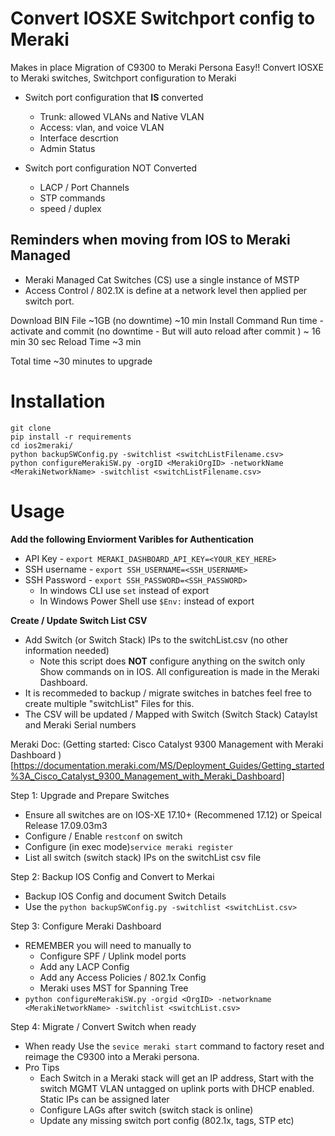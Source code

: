 # Convert IOSXE Switchport config to Meraki 

Makes in place Migration of C9300 to Meraki Persona Easy!! 
Convert IOSXE to Meraki switches, Switchport configuration to Meraki


- Switch port configuration that **IS** converted
    - Trunk: allowed VLANs and Native VLAN
    - Access: vlan, and voice VLAN
    - Interface descrtion
    - Admin Status

- Switch port configuration NOT Converted
    - LACP / Port Channels 
    - STP commands
    - speed / duplex 


## Reminders when moving from IOS to Meraki Managed 
- Meraki Managed Cat Switches (CS) use a single instance of MSTP
- Access Control / 802.1X is define at a network level then applied per switch port. 

Download BIN File ~1GB (no downtime) ~10 min
Install Command Run time - activate and commit (no downtime - But will auto reload after commit ) ~ 16 min 30 sec
Reload Time ~3 min

Total time ~30 minutes to upgrade 

# Installation

```
git clone
pip install -r requirements
cd ios2meraki/
python backupSWConfig.py -switchlist <switchListFilename.csv>
python configureMerakiSW.py -orgID <MerakiOrgID> -networkName <MerakiNetworkName> -switchlist <switchListFilename.csv>
```

# Usage 
**Add the following Enviorment Varibles for Authentication**
- API Key - `export MERAKI_DASHBOARD_API_KEY=<YOUR_KEY_HERE>`
- SSH username - `export SSH_USERNAME=<SSH_USERNAME>`
- SSH Password - `export SSH_PASSWORD=<SSH_PASSWORD>`
    - In windows CLI use `set` instead of export
    - In Windows Power Shell use `$Env:` instead of export 

**Create / Update Switch List CSV**
- Add Switch (or Switch Stack) IPs to the switchList.csv (no other information needed)
    - Note this script does **NOT** configure anything on the switch only Show commands on in IOS. All configureation is made in the Meraki Dashboard.
- It is recommeded to backup / migrate switches in batches feel free to create multiple "switchList" Files for this. 
- The CSV will be updated / Mapped with Switch (Switch Stack) Cataylst and Meraki Serial numbers 

Meraki Doc: (Getting started: Cisco Catalyst 9300 Management with Meraki Dashboard
)[https://documentation.meraki.com/MS/Deployment_Guides/Getting_started%3A_Cisco_Catalyst_9300_Management_with_Meraki_Dashboard]

Step 1: Upgrade and Prepare Switches 
- Ensure all switches are on IOS-XE 17.10+ (Recommened 17.12) or Speical Release 17.09.03m3
- Configure / Enable `restconf` on switch
- Configure (in exec mode)`service meraki register ` 
- List all switch (switch stack) IPs on the switchList csv file 

Step 2: Backup IOS Config and Convert to Merkai
- Backup IOS Config and document Switch Details 
- Use the `python backupSWConfig.py -switchlist <switchList.csv> `

Step 3: Configure Meraki Dashboard
- REMEMBER you will need to manually to 
    - Configure SPF / Uplink model ports
    - Add any LACP Config
    - Add any Access Policies / 802.1x Config 
    - Meraki uses MST for Spanning Tree
- `python configureMerakiSW.py -orgid <OrgID> -networkname <MerakiNetworkName> -switchlist <switchList.csv>`

Step 4: Migrate / Convert Switch when ready
- When ready Use the `sevice meraki start` command to factory reset and reimage the C9300 into a Meraki persona.
- Pro Tips
    - Each Switch in a Meraki stack will get an IP address, Start with the switch MGMT VLAN untagged on uplink ports with DHCP enabled. Static IPs can be assigned later
    - Configure LAGs after switch (switch stack is online)
    - Update any missing switch port config (802.1x, tags, STP etc)
 
